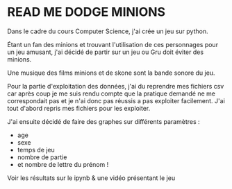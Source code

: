 # READ ME DODGE MINIONS #

Dans le cadre du cours Computer Science, j'ai crée un jeu sur python.

Étant un fan des minions et trouvant l'utilisation de ces personnages pour un jeu amusant, j'ai décidé de partir sur un jeu ou Gru doit éviter des minions.

Une musique des films minions et de skone sont la bande sonore du jeu.

Pour la partie d'exploitation des données, j'ai du reprendre mes fichiers csv car après coup je me suis rendu compte que la pratique demandé ne me correspondait pas et je n'ai donc pas réussis a pas  exploiter facilement.
J'ai tout d'abord repris mes fichiers pour les exploiter.

J'ai ensuite décidé de faire des graphes sur différents paramètres :
- age
- sexe
- temps de jeu
- nombre de partie
- et nombre de lettre du prénom ! 

Voir les résultats sur le ipynb & une vidéo présentant le jeu 
